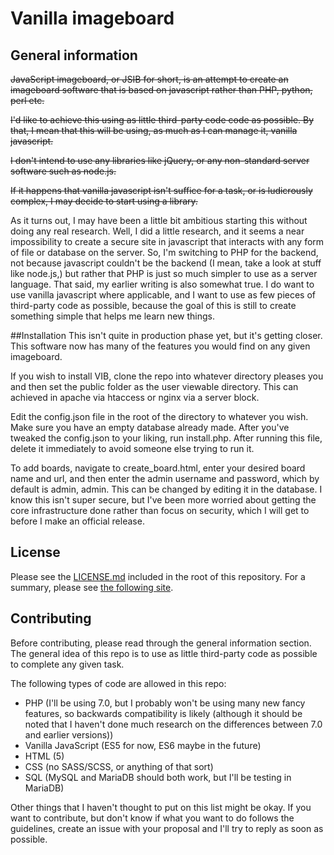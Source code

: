 # Vanilla imageboard

## General information
~~JavaScript imageboard, or JSIB for short, is an attempt to create an imageboard software that is based on javascript rather than PHP, python, perl etc.~~

~~I'd like to achieve this using as little third-party code code as possible. By that, I mean that this will be using, as much as I can manage it, vanilla javascript.~~

~~I don't intend to use any libraries like jQuery, or any non-standard server software such as node.js.~~

~~If it happens that vanilla javascript isn't suffice for a task, or is ludicrously complex, I may decide to start using a library.~~

As it turns out, I may have been a little bit ambitious starting this without doing any real research. Well, I did a little research, and it seems a near impossibility to create a secure site in javascript that interacts with any form of file or database on the server. So, I'm switching to PHP for the backend, not because javascript couldn't be the backend (I mean, take a look at stuff like node.js,) but rather that PHP is just so much simpler to use as a server language. That said, my earlier writing is also somewhat true. I do want to use vanilla javascript where applicable, and I want to use as few pieces of third-party code as possible, because the goal of this is still to create something simple that helps me learn new things.

##Installation
This isn't quite in production phase yet, but it's getting closer. This software now has many of the features you would find on any given imageboard. 

If you wish to install VIB, clone the repo into whatever directory pleases you and then set the public folder as the user viewable directory. This can achieved in apache via htaccess or nginx via a server block. 

Edit the config.json file in the root of the directory to whatever you wish. Make sure you have an empty database already made. After you've tweaked the config.json to your liking, run install.php. After running this file, delete it immediately to avoid someone else trying to run it.

To add boards, navigate to create_board.html, enter your desired board name and url, and then enter the admin username and password, which by default is admin, admin. This can be changed by editing it in the database. I know this isn't super secure, but I've been more worried about getting the core infrastructure done rather than focus on security, which I will get to before I make an official release.

## License 
Please see the [LICENSE.md](https://github.com/4tran/JSIB/blob/master/LICENSE.md) included in the root of this repository. For a summary, please see [the following site](http://choosealicense.com/licenses/agpl-3.0/).

## Contributing
Before contributing, please read through the general information section. The general idea of this repo is to use as little third-party code as possible to complete any given task.

The following types of code are allowed in this repo:
  * PHP (I'll be using 7.0, but I probably won't be using many new fancy features, so backwards compatibility is likely (although it should be noted that I haven't done much research on the differences between 7.0 and earlier versions))
  * Vanilla JavaScript (ES5 for now, ES6 maybe in the future)
  * HTML (5)
  * CSS (no SASS/SCSS, or anything of that sort)
  * SQL (MySQL and MariaDB should both work, but I'll be testing in MariaDB)

Other things that I haven't thought to put on this list might be okay. If you want to contribute, but don't know if what you want to do follows the guidelines, create an issue with your proposal and I'll try to reply as soon as possible.
